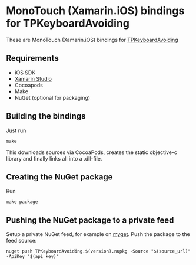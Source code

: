 # MonoTouch (Xamarin.iOS) bindings for TPKeyboardAvoiding

These are MonoTouch (Xamarin.iOS) bindings for [TPKeyboardAvoiding](https://github.com/michaeltyson/TPKeyboardAvoiding)

## Requirements

* iOS SDK
* [Xamarin Studio](https://xamarin.com/studio)
* Cocoapods
* Make
* NuGet (optional for packaging)

## Building the bindings

Just run

	make

This downloads sources via CocoaPods, creates the static objective-c library and finally links all into a .dll-file. 

## Creating the NuGet package

Run

	make package

## Pushing the NuGet package to a private feed

Setup a private NuGet feed, for example on [myget](https://www.myget.org/).
Push the package to the feed source:

	nuget push TPKeyboardAvoiding.$(version).nupkg -Source "$(source_url)" -ApiKey "$(api_key)"

